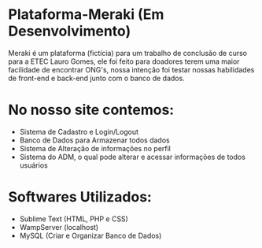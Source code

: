 # Plataforma-Meraki (Em Desenvolvimento)
Meraki é um plataforma (fictícia) para um trabalho de conclusão de curso para a ETEC Lauro Gomes, ele foi feito para doadores terem uma maior facilidade de encontrar ONG's, nossa intenção foi testar nossas habilidades de front-end e back-end junto com o banco de dados.
# No nosso site contemos:
- Sistema de Cadastro e Login/Logout
- Banco de Dados para Armazenar todos dados
- Sistema de Alteração de informações no perfil
- Sistema do ADM, o qual pode alterar e acessar informações de todos usuários
# Softwares Utilizados:
- Sublime Text (HTML, PHP e CSS)
- WampServer (localhost)
- MySQL (Criar e Organizar Banco de Dados)
